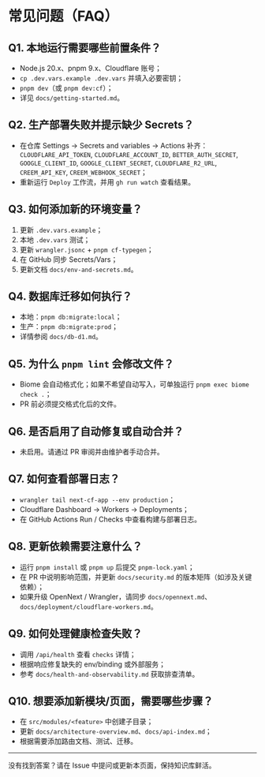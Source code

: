 # 常见问题（FAQ）

## Q1. 本地运行需要哪些前置条件？
- Node.js 20.x、pnpm 9.x、Cloudflare 账号；
- `cp .dev.vars.example .dev.vars` 并填入必要密钥；
- `pnpm dev`（或 `pnpm dev:cf`）；
- 详见 `docs/getting-started.md`。

## Q2. 生产部署失败并提示缺少 Secrets？
- 在仓库 Settings → Secrets and variables → Actions 补齐：
  `CLOUDFLARE_API_TOKEN`, `CLOUDFLARE_ACCOUNT_ID`, `BETTER_AUTH_SECRET`,
  `GOOGLE_CLIENT_ID`, `GOOGLE_CLIENT_SECRET`, `CLOUDFLARE_R2_URL`,
  `CREEM_API_KEY`, `CREEM_WEBHOOK_SECRET`；
- 重新运行 `Deploy` 工作流，并用 `gh run watch` 查看结果。

## Q3. 如何添加新的环境变量？
1. 更新 `.dev.vars.example`；
2. 本地 `.dev.vars` 测试；
3. 更新 `wrangler.jsonc` + `pnpm cf-typegen`；
4. 在 GitHub 同步 Secrets/Vars；
5. 更新文档 `docs/env-and-secrets.md`。

## Q4. 数据库迁移如何执行？
- 本地：`pnpm db:migrate:local`；
- 生产：`pnpm db:migrate:prod`；
- 详情参阅 `docs/db-d1.md`。

## Q5. 为什么 `pnpm lint` 会修改文件？
- Biome 会自动格式化；如果不希望自动写入，可单独运行 `pnpm exec biome check .`；
- PR 前必须提交格式化后的文件。

## Q6. 是否启用了自动修复或自动合并？
- 未启用。请通过 PR 审阅并由维护者手动合并。

## Q7. 如何查看部署日志？
- `wrangler tail next-cf-app --env production`；
- Cloudflare Dashboard → Workers → Deployments；
- 在 GitHub Actions Run / Checks 中查看构建与部署日志。

## Q8. 更新依赖需要注意什么？
- 运行 `pnpm install` 或 `pnpm up` 后提交 `pnpm-lock.yaml`；
- 在 PR 中说明影响范围，并更新 `docs/security.md` 的版本矩阵（如涉及关键依赖）；
- 如果升级 OpenNext / Wrangler，请同步 `docs/opennext.md`、`docs/deployment/cloudflare-workers.md`。

## Q9. 如何处理健康检查失败？
- 调用 `/api/health` 查看 `checks` 详情；
- 根据响应修复缺失的 env/binding 或外部服务；
- 参考 `docs/health-and-observability.md` 获取排查清单。

## Q10. 想要添加新模块/页面，需要哪些步骤？
- 在 `src/modules/<feature>` 中创建子目录；
- 更新 `docs/architecture-overview.md`、`docs/api-index.md`；
- 根据需要添加路由文档、测试、迁移。

---

没有找到答案？请在 Issue 中提问或更新本页面，保持知识库鲜活。
